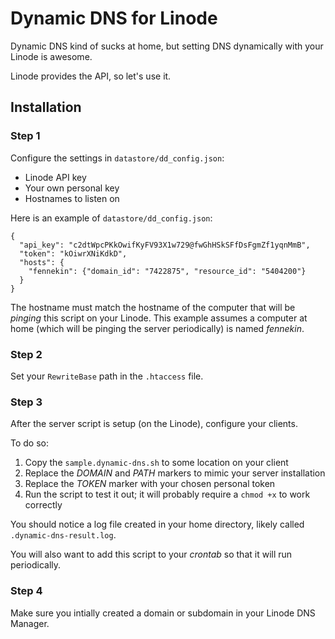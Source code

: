 Dynamic DNS for Linode
======================

Dynamic DNS kind of sucks at home, but setting DNS dynamically with your Linode is awesome.

Linode provides the API, so let's use it.

## Installation

### Step 1
Configure the settings in `datastore/dd_config.json`:
* Linode API key
* Your own personal key
* Hostnames to listen on

Here is an example of `datastore/dd_config.json`:
```
{
  "api_key": "c2dtWpcPKkOwifKyFV93X1w729@fwGhHSkSFfDsFgmZf1yqnMmB", 
  "token": "kOiwrXNiKdkD",
  "hosts": {
    "fennekin": {"domain_id": "7422875", "resource_id": "5404200"}
  }
}
```
The hostname must match the hostname of the computer that will be *pinging* this script on your Linode. This example assumes a computer at home (which will be pinging the server periodically) is named *fennekin*.

### Step 2
Set your `RewriteBase` path in the `.htaccess` file.

### Step 3
After the server script is setup (on the Linode), configure your clients.

To do so: 

1. Copy the `sample.dynamic-dns.sh` to some location on your client
2. Replace the *DOMAIN* and *PATH* markers to mimic your server installation
3. Replace the *TOKEN* marker with your chosen personal token
4. Run the script to test it out; it will probably require a `chmod +x` to work correctly

You should notice a log file created in your home directory, likely called `.dynamic-dns-result.log`.

You will also want to add this script to your *crontab* so that it will run periodically.

### Step 4
Make sure you intially created a domain or subdomain in your Linode DNS Manager.